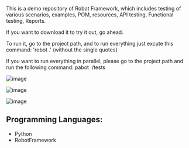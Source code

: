 This is a demo repository of Robot Framework, which includes testing of various scenarios, examples, POM, resources, API testing, Functional testing, Reports.

If you want to download it to try it out, go ahead.

To run it, go to the project path, and to run everything just excute this command: 'robot .' (without the single quotes)

If you want to run everything in parallel, please go to the project path and run the following command: pabot ./tests

![image](https://github.com/user-attachments/assets/e067b817-40de-45fe-9034-54186fbf4469)

![image](https://github.com/user-attachments/assets/1e1087cb-f2ed-4284-8667-94ba2d46a6d4)

![image](https://github.com/user-attachments/assets/41e5bd88-1874-433d-b6a7-f2ea68ee0d4b)


## Programming Languages:
- Python
- RobotFramework
